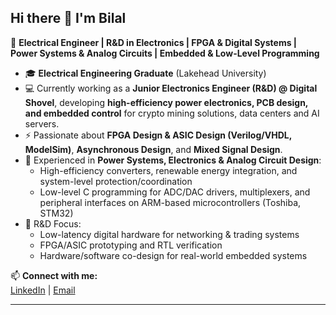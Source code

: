## Hi there 👋 I'm Bilal  

🔌 **Electrical Engineer | R&D in Electronics | FPGA & Digital Systems | Power Systems & Analog Circuits | Embedded & Low-Level Programming**  

- 🎓 **Electrical Engineering Graduate** (Lakehead University)  
- 💻 Currently working as a **Junior Electronics Engineer (R&D) @ Digital Shovel**, developing **high-efficiency power electronics, PCB design, and embedded control** for crypto mining solutions, data centers and AI servers.  
- ⚡ Passionate about **FPGA Design & ASIC Design (Verilog/VHDL, ModelSim)**, **Asynchronous Design**, and **Mixed Signal Design**.  
- 📡 Experienced in **Power Systems, Electronics & Analog Circuit Design**:  
  - High-efficiency converters, renewable energy integration, and system-level protection/coordination  
  - Low-level C programming for ADC/DAC drivers, multiplexers, and peripheral interfaces on ARM-based microcontrollers (Toshiba, STM32)  
- 🔬 R&D Focus:  
  - Low-latency digital hardware for networking & trading systems  
  - FPGA/ASIC prototyping and RTL verification  
  - Hardware/software co-design for real-world embedded systems  

📫 **Connect with me:**  
[LinkedIn](https://www.linkedin.com/in/bilal-ameerdeen-1211321b9) | [Email](mailto:Bilalameerdeen10@gmail.com)  

---
